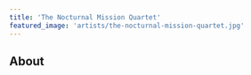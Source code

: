 ```yaml
---
title: 'The Nocturnal Mission Quartet'
featured_image: 'artists/the-nocturnal-mission-quartet.jpg'
---
```


## About


